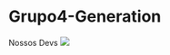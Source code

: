 # Grupo4-Generation
Nossos Devs
<img src="http://cdn.discordapp.com/attachments/1139577278892875784/1176499788393496627/image.png" />
